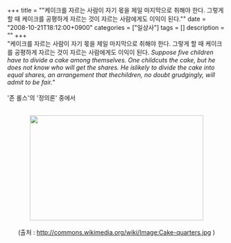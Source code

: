 +++
title = "\"케이크를 자르는 사람이 자기 몫을 제일 마지막으로 취해야 한다. 그렇게 할 때 케이크를 공평하게 자르는 것이 자르는 사람에게도 이익이 된다.\""
date = "2008-10-21T18:12:00+0900"
categories = ["일상사"]
tags = []
description = ""
+++
<span class="copyright_entry" style="display:block;" title="&quot;케이크를 자르는 사람이 자기 몫을 제일 마지막으로 취해야 한다. 그렇게 할 때 케이크를 공평하게 자르는 것이 자르는 사람에게도 이익이 된다.&quot;@@**@@http://shed.egloos.com/1825644"></span>"케이크를 자르는 사람이 자기 몫을 제일 마지막으로 취해야 한다. 그렇게 할 때 케이크를 공평하게 자르는 것이 자르는 사람에게도 이익이 된다. 
<span style="font-style: italic;">Suppose five children have to divide a cake among themselves. One childcuts the cake, but he does not know who will get the shares. He islikely to divide the cake into equal shares, an arrangement that thechildren, no doubt grudgingly, will admit to be fair.</span>"
<br>
<span style="font-style: italic;"></span>
<br>'존 롤스'의 '정의론' 중에서
<br>
<br>
<div style="text-align:center">
 <img class="image_mid" border="0" onmouseover="this.style.cursor='pointer'" alt="" src="/attachment/1825644_1.jpg" width="400" height="242" onclick="Control.Modal.openDialog(this, event, 'http://pds11.egloos.com/pds/200810/21/82/a0003782_48fd9cb621cfe.jpg', 400, 242);">
</div>
<br>
<div style="text-align: center;">
 (출처 : 
 <a href="http://commons.wikimedia.org/wiki/Image:Cake-quarters.jpg">http://commons.wikimedia.org/wiki/Image:Cake-quarters.jpg</a> )
 <br>
</div>
<br> 
<!--
       <rdf:RDF xmlns:rdf="http://www.w3.org/1999/02/22-rdf-syntax-ns#"
		    xmlns:dc="http://purl.org/dc/elements/1.1/"
		    xmlns:trackback="http://madskills.com/public/xml/rss/module/trackback/">
       <rdf:Description
	        rdf:about="http://shed.egloos.com/1825644"
	        dc:identifier="http://shed.egloos.com/1825644"
	        dc:title="&quot;케이크를 자르는 사람이 자기 몫을 제일 마지막으로 취해야 한다. 그렇게 할 때 케이크를 공평하게 자르는 것이 자르는 사람에게도 이익이 된다.&quot;"
	        trackback:ping="http://shed.egloos.com/tb/1825644"/>
       </rdf:RDF>
       -->

<ul></ul>